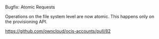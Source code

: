 Bugfix: Atomic Requests

Operations on the file system level are now atomic. This happens only on the provisioning API.

https://github.com/owncloud/ocis-accounts/pull/82
